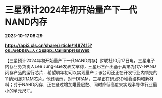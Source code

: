 # 三星预计2024年初开始量产下一代NAND内存

**2023-10-17 08:29**

**https://api3.cls.cn/share/article/1487415?os=web&sv=7.7.5&app=CailianpressWeb**

【三星预计2024年初开始量产下一代NAND内存】财联社10月17日电，三星电子内存业务负责人Lee Jung-Bae发表文章称，三星已生产出基于其第九代V-NAND闪存产品的运行芯片，希望明年初可以实现量产；该公司还正在开发行业内领先的11纳米级DRAM芯片。他还表示，对于DRAM，三星正在研发3D堆叠结构和新材料；对于NAND闪存，正在通过增加堆叠层数、同时降低高度来实现半导体行业最小的单元尺寸。